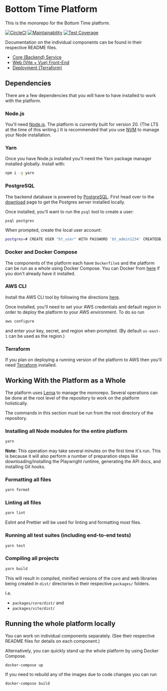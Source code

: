 # Bottom Time Platform

This is the monorepo for the Bottom Time platform.

[![CircleCI](https://dl.circleci.com/status-badge/img/gh/BottomTime/bottomtime-total/tree/master.svg?style=svg&circle-token=fcbae3dbe936da2e349f0f31929cfb2239ff2f29)](https://dl.circleci.com/status-badge/redirect/gh/BottomTime/bottomtime-total/tree/master)
[![Maintainability](https://api.codeclimate.com/v1/badges/6864b76f24d3ab0dc0e9/maintainability)](https://codeclimate.com/repos/644ace3578e41301035de81f/maintainability)
[![Test Coverage](https://api.codeclimate.com/v1/badges/6864b76f24d3ab0dc0e9/test_coverage)](https://codeclimate.com/repos/644ace3578e41301035de81f/test_coverage)

Documentation on the individual components can be found in their respective README files.

- [Core (Backend) Service](packages/service/README.md)
- [Web (Vite + Vue) Front-End](packages/vite/README.md)
- [Deployment (Terraform)](terraform/README.md)

## Dependencies

There are a few dependencies that you will have to have installed to work with the platform.

### Node.js

You'll need [Node.js](https://nodejs.org/en). The platform is currently built for version 20. (The LTS at the time of this writing.) It is recommended that you use [NVM](https://github.com/nvm-sh/nvm#readme) to manage your Node installation.

### Yarn

Once you have Node.js installed you'll need the Yarn package manager installed globally. Install with:

```bash
npm i -g yarn
```

### PostgreSQL

The backend database is powered by [PostgreSQL](https://www.postgresql.org/). First head over to the [download](https://www.postgresql.org/download/) page to get the Postgres server installed locally.

Once installed, you'll want to run the `psql` tool to create a user:

```bash
psql postgres
```

When prompted, create the local user account:

```bash
postgres=# CREATE USER "bt_user" WITH PASSWORD 'bt_admin1234' CREATEDB;
```

### Docker and Docker Compose

The components of the platform each have `Dockerfile`s and the platform can be run as a whole using Docker Compose. You can Docker from [here](https://docs.docker.com/get-docker/) if you don't already have it installed.

### AWS CLI

Install the AWS CLI tool by following the directions [here](https://docs.aws.amazon.com/cli/latest/userguide/getting-started-install.html).

Once installed, you'll need to set your AWS credentials and default region in order to deploy the platform to your AWS environment. To do so run

```bash
aws configure
```

and enter your key, secret, and region when prompted. (By default `us-east-1` can be used as the region.)

### Terraform

If you plan on deploying a running version of the platform to AWS then you'll need [Terraform](https://developer.hashicorp.com/terraform/tutorials/aws-get-started/install-cli) installed.

## Working With the Platform as a Whole

The platform uses [Lerna](https://lerna.js.org/) to manage the monorepo. Several operations can be done at the root level of the repository to work on the platform holistically.

The commands in this section must be run from the root directory of the repository.

### Installing all Node modules for the entire platform

```bash
yarn
```

**Note:** This operation may take several minutes on the first time it's run. This is because it will also perform a number of preparation steps like downloading/installing the Playwright runtime, generating the API docs, and installing Git hooks.

### Formatting all files

```bash
yarn format
```

### Linting all files

```bash
yarn lint
```

Eslint and Prettier will be used for linting and formatting most files.

### Running all test suites (including end-to-end tests)

```bash
yarn test
```

### Compiling all projects

```bash
yarn build
```

This will result in compiled, minified versions of the core and web libraries being created in `dist/` directories in their respective `packages/` folders.

I.e.

- `packages/core/dist/` and
- `packages/vite/dist/`

## Running the whole platform locally

You can work on individual components separately. (See their respective README files for details on each component.)

Alternatively, you can quickly stand up the whole platform by using Docker Compose.

```bash
docker-compose up
```

If you need to rebuild any of the images due to code changes you can run

```bash
docker-compose build
```
